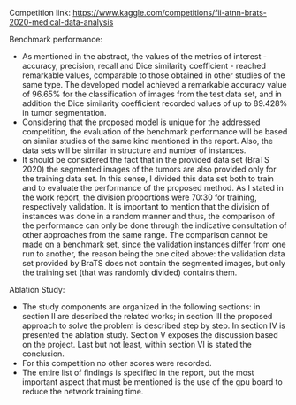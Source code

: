 Competition link: https://www.kaggle.com/competitions/fii-atnn-brats-2020-medical-data-analysis

Benchmark performance:
- As mentioned in the abstract, the values of the metrics of interest - accuracy, precision, recall and Dice similarity coefficient - reached remarkable values, comparable to those obtained in other studies of the same type. The developed model achieved a remarkable accuracy value of 96.65% for the classification of images from the test data set, and in addition the Dice similarity coefficient recorded values of up to 89.428% in tumor segmentation.
- Considering that the proposed model is unique for the addressed competition, the evaluation of the benchmark performance will be based on similar studies of the same kind mentioned in the report. Also, the data sets will be similar in structure and number of instances.
- It should be considered the fact that in the provided data set (BraTS 2020) the segmented images of the tumors are also provided only for the training data set. In this sense, I divided this data set both to train and to evaluate the performance of the proposed method. As I stated in the work report, the division proportions were 70:30 for training, respectively validation. It is important to mention that the division of instances was done in a random manner and thus, the comparison of the performance can only be done through the indicative consultation of other approaches from the same range. The comparison cannot be made on a benchmark set, since the validation instances differ from one run to another, the reason being the one cited above: the validation data set provided by BraTS does not contain the segmented images, but only the training set (that was randomly divided) contains them.

Ablation Study:
- The study components are organized in the following sections: in section II are described the related works; in section III the proposed approach to solve the problem is described step by step. In section IV is presented the ablation study. Section V exposes the discussion based on the project. Last but not least, within section VI is stated the conclusion.
- For this competition no other scores were recorded.
- The entire list of findings is specified in the report, but the most important aspect that must be mentioned is the use of the gpu board to reduce the network training time.
